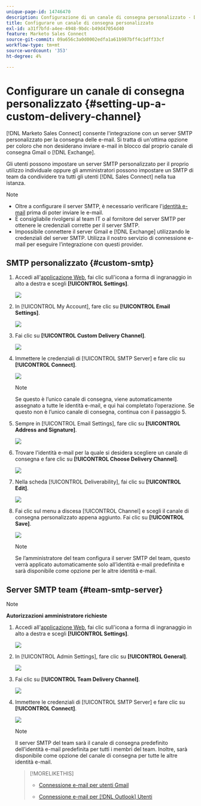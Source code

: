 ```yaml
---
unique-page-id: 14746470
description: Configurazione di un canale di consegna personalizzato - Documentazione di Marketo - Documentazione del prodotto
title: Configurare un canale di consegna personalizzato
exl-id: a31f7bfd-a4ee-4948-9bdc-b49d47054d40
feature: Marketo Sales Connect
source-git-commit: 09a656c3a0d0002edfa1a61b987bff4c1dff33cf
workflow-type: tm+mt
source-wordcount: '353'
ht-degree: 4%

---
```


# Configurare un canale di consegna personalizzato {#setting-up-a-custom-delivery-channel}

[!DNL Marketo Sales Connect] consente l&#39;integrazione con un server SMTP personalizzato per la consegna delle e-mail. Si tratta di un&#39;ottima opzione per coloro che non desiderano inviare e-mail in blocco dal proprio canale di consegna Gmail o [!DNL Exchange].

Gli utenti possono impostare un server SMTP personalizzato per il proprio utilizzo individuale oppure gli amministratori possono impostare un SMTP di team da condividere tra tutti gli utenti [!DNL Sales Connect] nella tua istanza.

>[!NOTE]
>
>* Oltre a configurare il server SMTP, è necessario verificare l&#39;[identità e-mail](/help/marketo/product-docs/marketo-sales-connect/getting-started/email-settings/verify-your-email.md) prima di poter inviare le e-mail.
>* È consigliabile rivolgersi al team IT o al fornitore del server SMTP per ottenere le credenziali corrette per il server SMTP.
>* Impossibile connettere il server Gmail e [!DNL Exchange] utilizzando le credenziali del server SMTP. Utilizza il nostro servizio di connessione e-mail per eseguire l’integrazione con questi provider.

## SMTP personalizzato {#custom-smtp}

1. Accedi all&#39;[applicazione Web](https://toutapp.com/login), fai clic sull&#39;icona a forma di ingranaggio in alto a destra e scegli **[!UICONTROL Settings]**.

   ![](assets/setting-up-a-custom-delivery-channel-1.png)

1. In [!UICONTROL My Account], fare clic su **[!UICONTROL Email Settings]**.

   ![](assets/setting-up-a-custom-delivery-channel-2.png)

1. Fai clic su **[!UICONTROL Custom Delivery Channel]**.

   ![](assets/setting-up-a-custom-delivery-channel-3.png)

1. Immettere le credenziali di [!UICONTROL SMTP Server] e fare clic su **[!UICONTROL Connect]**.

   ![](assets/setting-up-a-custom-delivery-channel-4.png)

   >[!NOTE]
   >
   >Se questo è l’unico canale di consegna, viene automaticamente assegnato a tutte le identità e-mail, e qui hai completato l’operazione. Se questo non è l’unico canale di consegna, continua con il passaggio 5.

1. Sempre in [!UICONTROL Email Settings], fare clic su **[!UICONTROL Address and Signature]**.

   ![](assets/setting-up-a-custom-delivery-channel-5.png)

1. Trovare l&#39;identità e-mail per la quale si desidera scegliere un canale di consegna e fare clic su **[!UICONTROL Choose Delivery Channel]**.

   ![](assets/setting-up-a-custom-delivery-channel-6.png)

1. Nella scheda [!UICONTROL Deliverability], fai clic su **[!UICONTROL Edit]**.

   ![](assets/setting-up-a-custom-delivery-channel-7.png)

1. Fai clic sul menu a discesa [!UICONTROL Channel] e scegli il canale di consegna personalizzato appena aggiunto. Fai clic su **[!UICONTROL Save]**.

   ![](assets/setting-up-a-custom-delivery-channel-8.png)

   >[!NOTE]
   >
   >Se l’amministratore del team configura il server SMTP del team, questo verrà applicato automaticamente solo all’identità e-mail predefinita e sarà disponibile come opzione per le altre identità e-mail.

## Server SMTP team {#team-smtp-server}

>[!NOTE]
>
>**Autorizzazioni amministratore richieste**

1. Accedi all&#39;[applicazione Web](https://toutapp.com/login), fai clic sull&#39;icona a forma di ingranaggio in alto a destra e scegli **[!UICONTROL Settings]**.

   ![](assets/setting-up-a-custom-delivery-channel-9.png)

1. In [!UICONTROL Admin Settings], fare clic su **[!UICONTROL General]**.

   ![](assets/setting-up-a-custom-delivery-channel-10.png)

1. Fai clic su **[!UICONTROL Team Delivery Channel]**.

   ![](assets/setting-up-a-custom-delivery-channel-11.png)

1. Immettere le credenziali di [!UICONTROL SMTP Server] e fare clic su **[!UICONTROL Connect]**.

   ![](assets/setting-up-a-custom-delivery-channel-12.png)

   >[!NOTE]
   >
   >Il server SMTP del team sarà il canale di consegna predefinito dell’identità e-mail predefinita per tutti i membri del team. Inoltre, sarà disponibile come opzione del canale di consegna per tutte le altre identità e-mail.

   >[!MORELIKETHIS]
   >
   >* [Connessione e-mail per utenti Gmail](/help/marketo/product-docs/marketo-sales-connect/email-plugins/gmail/email-connection-for-gmail-users.md)
   >
   >* [Connessione e-mail per [!DNL Outlook] Utenti](/help/marketo/product-docs/marketo-sales-connect/email-plugins/msc-for-outlook/email-connection-for-outlook-users.md)
